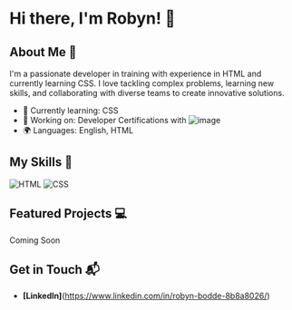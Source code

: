 # Hi there, I'm Robyn! 👋


## About Me 🚀

I'm a passionate developer in training with experience in HTML and currently learning CSS. I love tackling complex problems, learning new skills, and collaborating with diverse teams to create innovative solutions.

- 🌱 Currently learning: CSS
- 🔭 Working on: Developer Certifications with ![image](https://img.shields.io/badge/freecodecamp-27273D?style=for-the-badge&logo=freecodecamp&logoColor=white)
- 🌍 Languages: English, HTML


## My Skills 🧠

![HTML](https://img.shields.io/badge/HTML5-E34F26?style=for-the-badge&logo=html5&logoColor=white)
![CSS](https://img.shields.io/badge/CSS3-1572B6?style=for-the-badge&logo=css3&logoColor=white)


## Featured Projects 💻

Coming Soon

## Get in Touch 📬

- **[LinkedIn]**(https://www.linkedin.com/in/robyn-bodde-8b8a8026/)




